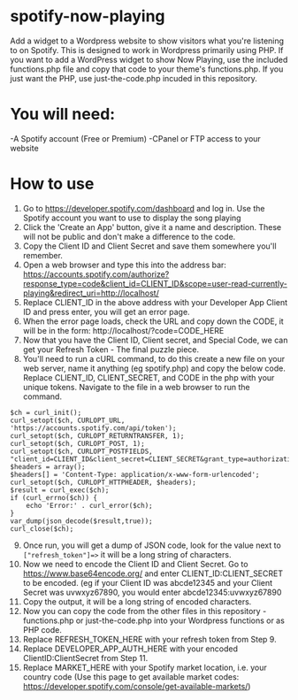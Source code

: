 # spotify-now-playing
Add a widget to a Wordpress website to show visitors what you're listening to on Spotify.
This is designed to work in Wordpress primarily using PHP.
If you want to add a WordPress widget to show Now Playing, use the included functions.php file and copy that code to your theme's functions.php.
If you just want the PHP, use just-the-code.php incuded in this repository.

# You will need:
-A Spotify account (Free or Premium)
-CPanel or FTP access to your website

# How to use
1. Go to https://developer.spotify.com/dashboard and log in. Use the Spotify account you want to use to display the song playing
2. Click the 'Create an App' button, give it a name and description. These will not be public and don't make a difference to the code.
3. Copy the Client ID and Client Secret and save them somewhere you'll remember.
4. Open a web browser and type this into the address bar: https://accounts.spotify.com/authorize?response_type=code&client_id=CLIENT_ID&scope=user-read-currently-playing&redirect_uri=http://localhost/
5. Replace CLIENT_ID in the above address with your Developer App Client ID and press enter, you will get an error page.
6. When the error page loads, check the URL and copy down the CODE, it will be in the form: http://localhost/?code=CODE_HERE
7. Now that you have the Client ID, Client secret, and Special Code, we can get your Refresh Token - The final puzzle piece.
8. You'll need to run a cURL command, to do this create a new file on your web server, name it anything (eg spotify.php) and copy the below code. Replace CLIENT_ID, CLIENT_SECRET, and CODE in the php with your unique tokens. Navigate to the file in a web browser to run the command.

```
$ch = curl_init();
curl_setopt($ch, CURLOPT_URL, 'https://accounts.spotify.com/api/token');
curl_setopt($ch, CURLOPT_RETURNTRANSFER, 1);
curl_setopt($ch, CURLOPT_POST, 1);
curl_setopt($ch, CURLOPT_POSTFIELDS, "client_id=CLIENT_ID&client_secret=CLIENT_SECRET&grant_type=authorization_code&code=CODE&redirect_uri=http://localhost/");
$headers = array();
$headers[] = 'Content-Type: application/x-www-form-urlencoded';
curl_setopt($ch, CURLOPT_HTTPHEADER, $headers);
$result = curl_exec($ch);
if (curl_errno($ch)) {
    echo 'Error:' . curl_error($ch);
}
var_dump(json_decode($result,true));
curl_close($ch);
```

9. Once run, you will get a dump of JSON code, look for the value next to ```["refresh_token"]=>``` it will be a long string of characters.
10. Now we need to encode the Client ID and Client Secret. Go to https://www.base64encode.org/ and enter CLIENT_ID:CLIENT_SECRET to be encoded. (eg if your Client ID was abcde12345 and your Client Secret was uvwxyz67890, you would enter abcde12345:uvwxyz67890
11. Copy the output, it will be a long string of encoded characters.
12. Now you can copy the code from the other files in this repository - functions.php or just-the-code.php into your Wordpress functions or as PHP code.
13. Replace REFRESH_TOKEN_HERE with your refresh token from Step 9.
14. Replace DEVELOPER_APP_AUTH_HERE with your encoded ClientID:ClientSecret from Step 11.
15. Replace MARKET_HERE with your Spotify market location, i.e. your country code (Use this page to get available market codes: https://developer.spotify.com/console/get-available-markets/)
